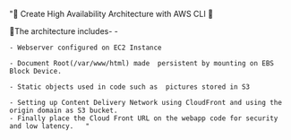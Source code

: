 "🔰 Create High Availability Architecture with AWS CLI 🔰 

🔅The architecture includes- - 

	- Webserver configured on EC2 Instance 

	- Document Root(/var/www/html) made  persistent by mounting on EBS Block Device.

 	- Static objects used in code such as  pictures stored in S3 

	- Setting up Content Delivery Network using CloudFront and using the origin domain as S3 bucket. 
	- Finally place the Cloud Front URL on the webapp code for security and low latency.   "